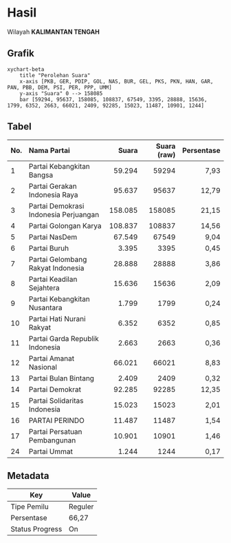 # Hasil

Wilayah **KALIMANTAN TENGAH**

## Grafik

```mermaid
xychart-beta
    title "Perolehan Suara"
    x-axis [PKB, GER, PDIP, GOL, NAS, BUR, GEL, PKS, PKN, HAN, GAR, PAN, PBB, DEM, PSI, PER, PPP, UMM]
    y-axis "Suara" 0 --> 158085
    bar [59294, 95637, 158085, 108837, 67549, 3395, 28888, 15636, 1799, 6352, 2663, 66021, 2409, 92285, 15023, 11487, 10901, 1244]
```

## Tabel

| No. | Nama Partai                           | Suara   | Suara (raw) | Persentase |
|:--- |:------------------------------------- | -------:| -----------:| ----------:|
| 1   | Partai Kebangkitan Bangsa             | 59.294  | 59294       | 7,93       |
| 2   | Partai Gerakan Indonesia Raya         | 95.637  | 95637       | 12,79      |
| 3   | Partai Demokrasi Indonesia Perjuangan | 158.085 | 158085      | 21,15      |
| 4   | Partai Golongan Karya                 | 108.837 | 108837      | 14,56      |
| 5   | Partai NasDem                         | 67.549  | 67549       | 9,04       |
| 6   | Partai Buruh                          | 3.395   | 3395        | 0,45       |
| 7   | Partai Gelombang Rakyat Indonesia     | 28.888  | 28888       | 3,86       |
| 8   | Partai Keadilan Sejahtera             | 15.636  | 15636       | 2,09       |
| 9   | Partai Kebangkitan Nusantara          | 1.799   | 1799        | 0,24       |
| 10  | Partai Hati Nurani Rakyat             | 6.352   | 6352        | 0,85       |
| 11  | Partai Garda Republik Indonesia       | 2.663   | 2663        | 0,36       |
| 12  | Partai Amanat Nasional                | 66.021  | 66021       | 8,83       |
| 13  | Partai Bulan Bintang                  | 2.409   | 2409        | 0,32       |
| 14  | Partai Demokrat                       | 92.285  | 92285       | 12,35      |
| 15  | Partai Solidaritas Indonesia          | 15.023  | 15023       | 2,01       |
| 16  | PARTAI PERINDO                        | 11.487  | 11487       | 1,54       |
| 17  | Partai Persatuan Pembangunan          | 10.901  | 10901       | 1,46       |
| 24  | Partai Ummat                          | 1.244   | 1244        | 0,17       |


## Metadata

| Key             | Value   |
| --------------- | ------- |
| Tipe Pemilu     | Reguler |
| Persentase      | 66,27   |
| Status Progress | On      |



